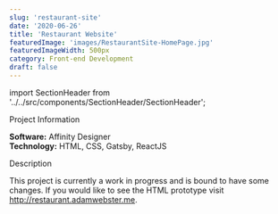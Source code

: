 ```yaml
---
slug: 'restaurant-site'
date: '2020-06-26'
title: 'Restaurant Website'
featuredImage: 'images/RestaurantSite-HomePage.jpg'
featuredImageWidth: 500px
category: Front-end Development
draft: false
---
```

import SectionHeader from '../../src/components/SectionHeader/SectionHeader';

<SectionHeader>Project Information</SectionHeader>

**Software:** Affinity Designer <br/>
**Technology:** HTML, CSS, Gatsby, ReactJS  

<SectionHeader>Description</SectionHeader>

This project is currently a work in progress and is bound to have some changes. If you would like to see the HTML prototype visit http://restaurant.adamwebster.me.
